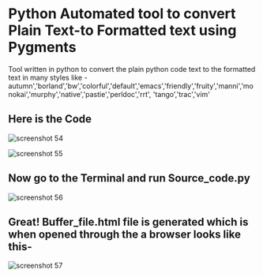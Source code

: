 # Python Automated tool to convert Plain Text-to Formatted text using Pygments

Tool written in python to convert the plain python code text to the formatted text in many styles like - 
autumn','borland','bw','colorful','default','emacs','friendly','fruity','manni','monokai','murphy','native','pastie','perldoc','rrt',
'tango','trac','vim'

## Here is the Code 
![screenshot 54](https://user-images.githubusercontent.com/37475805/50423224-b5c20580-0878-11e9-97ae-cfb4aa62b31f.png)

![screenshot 55](https://user-images.githubusercontent.com/37475805/50423225-b65a9c00-0878-11e9-97a9-50b081cd52d4.png)

## Now go to the Terminal and run Source_code.py
![screenshot 56](https://user-images.githubusercontent.com/37475805/50423226-b65a9c00-0878-11e9-9dcd-26571d282394.png)

## Great! Buffer_file.html file is generated which is when opened through the a browser looks like this-
![screenshot 57](https://user-images.githubusercontent.com/37475805/50423227-b6f33280-0878-11e9-889d-679c4e5bf1f2.png)

